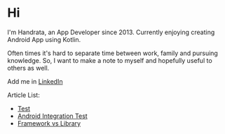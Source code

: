 # Hi

I'm Handrata, an App Developer since 2013. Currently enjoying creating Android App using Kotlin.

Often times it's hard to separate time between work, family and pursuing knowledge. So, I want to make a note to myself and hopefully useful to others as well.

Add me in [LinkedIn](https://www.linkedin.com/in/handrata-samsul-1517904b/)

Article List:
- [Test](#test)
- [Android Integration Test](https://handratas.github.io/blog/android-integration-test)
- [Framework vs Library](https://handratas.github.io/blog/framework-vs-library)
